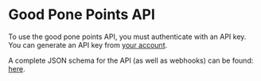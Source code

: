 Good Pone Points API
====================

To use the good pone points API, you must authenticate with an API key.<br>
You can generate an API key from <a href="/account/api_keys">your account</a>.

A complete JSON schema for the API (as well as webhooks) can be found: <a href="/api/v1/schema">here</a>.
